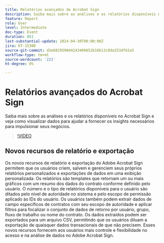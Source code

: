```yaml
---
title: Relatórios avançados do Acrobat Sign
description: Saiba mais sobre as análises e os relatórios disponíveis no Acrobat Sign e veja como visualizar dados para ajudar a fornecer os insights necessários para impulsionar seus negócios.
feature: Report
role: User
level: Intermediate
doc-type: Event
duration: 851
last-substantial-update: 2024-04-30T00:00:00Z
jira: KT-15300
source-git-commit: d2e6829590d4243409652b16b13c8da253df62a5
workflow-type: tm+mt
source-wordcount: '221'
ht-degree: 0%

---
```



# Relatórios avançados do Acrobat Sign

Saiba mais sobre as análises e os relatórios disponíveis no Acrobat Sign e veja como visualizar dados para ajudar a fornecer os insights necessários para impulsionar seus negócios.

>[!VIDEO](https://video.tv.adobe.com/v/3428191/?learn=on)

## Novos recursos de relatório e exportação

Os novos recursos de relatório e exportação do Adobe Acrobat Sign permitem que os usuários criem, salvem e gerenciem seus próprios relatórios personalizados e exportações de dados em uma exibição personalizada. Os relatórios são templates que retornam um ou mais gráficos com um resumo dos dados do contrato conforme definido pelo usuário. O número e o tipo de relatórios disponíveis para o usuário são ditados pelo nível de autoridade no sistema e pelo escopo de permissão aplicado às IDs do usuário. Os usuários também podem extrair dados de campo específicos de contratos com seu escopo de autoridade e aplicar filtros para focalizar o conjunto de dados de retorno por usuário, grupo, fluxo de trabalho ou nome do contrato. Os dados extraídos podem ser exportados para um arquivo CSV, permitindo que os usuários diluam a exportação de quaisquer dados transacionais de que não precisem. Esses novos recursos fornecem aos usuários mais controle e flexibilidade no acesso e na análise de dados no Adobe Acrobat Sign.
